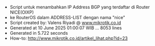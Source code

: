 - Script untuk menambahkan IP Address BGP yang terdaftar di Router NICE(OIXP)
- ke RouterOS dalam ADDRESS-LIST dengan nama "nice"
- Script created by: Valens Riyadi @ www.mikrotik.co.id
- Generated at 10 June 2025 01:00:07 WIB ... 8053 lines
- Generated in 5.722 seconds
- How-to: http://www.mikrotik.co.id/artikel_lihat.php?id=23
